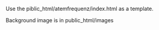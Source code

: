
Use the piblic_html/atemfrequenz/index.html as a template.

Background image is in public_html/images
